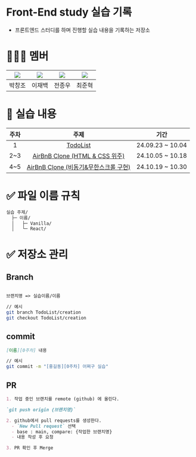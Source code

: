 # Front-End study 실습 기록
- 프론트엔드 스터디를 하며 진행할 실습 내용을 기록하는 저장소


# 👨🏻‍💻 멤버

|[![](https://github.com/pcjo1202.png?width=150px)](https://github.com/pcjo1202)|[![](https://github.com/beak1sin.png?width=150px)](https://github.com/beak1sin) |[![](https://github.com/jinlaove17.png?width=150px)](https://github.com/jinlaove17) |[![](https://github.com/raonrabbit.png?width=150px)](https://github.com/raonrabbit)|
|:---:|:---:|:---:|:---:|
| 박창조 | 이재백 | 전종우 | 최준혁 |

# 🌟 실습 내용
|주차|주제| 기간 |
|:---:|:---:|:---:|
| 1 | [TodoList](/TodoList) | 24.09.23 ~ 10.04 |
| 2~3 | [AirBnB Clone (HTML & CSS 위주)](/AirBnB) | 24.10.05 ~ 10.18 |
| 4~5 | [AirBnB Clone (비동기&무한스크롤 구현)](/AirBnB) | 24.10.19 ~ 10.30 |

# ✅ 파일 이름 규칙

```markdown
실습 주제/
  ├─ 이름/
  │   ├─ Vanilla/
  │   └─ React/   

```

# ✅ 저장소 관리

## Branch

```Markdown

브랜치명 => 실습이름/이름
```

```bash
// 예시
git branch TodoList/creation
git checkout TodoList/creation

```

## commit

```Markdown
[이름][0주차] 내용

```

```bash
// 예시
git commit -m "[홍길동][0주차] 어쩌구 실습"
```

## PR

```Markdown
1. 작업 중인 브랜치를 remote (github) 에 올린다. 

`git push origin {브랜치명}`

2. github에서 pull requests를 생성한다.
  - `New Pull request` 선택
  - base : main, compare: {작업한 브랜치명}
  - 내용 작성 후 요청

3. PR 확인 후 Merge
```








